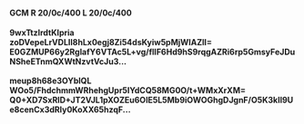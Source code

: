 #### GCM R 20/0c/400 L 20/0c/400
**9wxTtzIrdtKIpria**<br/>**zoDVepeLrVDLIl8hLx0egj8Zi54dsKyiw5pMjWIAZlI=**<br/>**E0GZMUP66y2RgIafY6VTAc5L+vg/fllF6Hd9hS9rqgAZRi6rp5GmsyFeJDuNSheETnmQXWtNzvtVcJu3...**<br/><br/>
**meup8h68e3OYblQL**<br/>**WOo5/FhdchmmWRhehgUpr5IYdCQ58MG0O/t+WMxXrXM=**<br/>**Q0+XD7SxRID+JT2VJL1pXOZEu6OlE5L5Mb9iOWOGhgDJgnF/O5K3kIl9Ue8cenCx3dRly0KoXX65hzqF...**